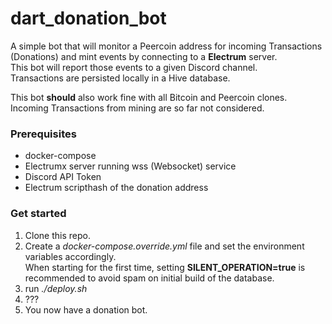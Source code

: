 # dart_donation_bot
A simple bot that will monitor a Peercoin address for incoming Transactions (Donations) and mint events by connecting to a **Electrum** server.  
This bot will report those events to a given Discord channel.  
Transactions are persisted locally in a Hive database.

This bot **should** also work fine with all Bitcoin and Peercoin clones. Incoming Transactions from mining are so far not considered.

### Prerequisites
- docker-compose
- Electrumx server running wss (Websocket) service
- Discord API Token
- Electrum scripthash of the donation address

### Get started
1. Clone this repo.
2. Create a *docker-compose.override.yml* file and set the environment variables accordingly.  
When starting for the first time, setting **SILENT_OPERATION=true** is recommended to avoid spam on initial build of the database.
3. run *./deploy.sh*
4. ??? 
5. You now have a donation bot. 

